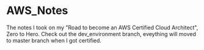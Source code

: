 # AWS_Notes
The notes I took on my "Road to become an AWS Certified Cloud Architect", Zero to Hero.
Check out the dev_environment branch, eveything will moved to master branch when I got certified.
